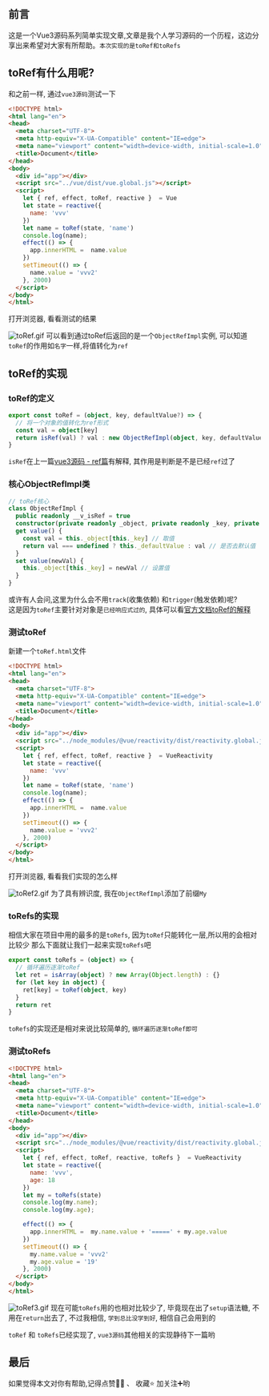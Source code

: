 ## 前言
这是一个Vue3源码系列简单实现文章,文章是我个人学习源码的一个历程，这边分享出来希望对大家有所帮助。`本次实现的是toRef和toRefs`
## toRef有什么用呢?
和之前一样, 通过`vue3源码`测试一下
```html
<!DOCTYPE html>
<html lang="en">
<head>
  <meta charset="UTF-8">
  <meta http-equiv="X-UA-Compatible" content="IE=edge">
  <meta name="viewport" content="width=device-width, initial-scale=1.0">
  <title>Document</title>
</head>
<body>
  <div id="app"></div>
  <script src="../vue/dist/vue.global.js"></script>
  <script>
    let { ref, effect, toRef, reactive }  = Vue
    let state = reactive({
      name: 'vvv'
    })
    let name = toRef(state, 'name')
    console.log(name);
    effect(() => {
      app.innerHTML =  name.value
    })
    setTimeout(() => {
      name.value = 'vvv2'
    }, 2000)
  </script>
</body>
</html>
```
打开浏览器, 看看测试的结果

![toRef.gif](https://p3-juejin.byteimg.com/tos-cn-i-k3u1fbpfcp/300e8ae447fc42d18ae6a9c7d3822b6f~tplv-k3u1fbpfcp-watermark.image?)
可以看到通过toRef后返回的是一个`ObjectRefImpl`实例, 可以知道`toRef`的作用如`名字`一样,将值转化为`ref`
## toRef的实现
### toRef的定义
```ts
export const toRef = (object, key, defaultValue?) => {
  // 将一个对象的值转化为ref形式
  const val = object[key]
  return isRef(val) ? val : new ObjectRefImpl(object, key, defaultValue)
}
```
`isRef`在上一篇[vue3源码 - ref篇](https://juejin.cn/post/7072572513212956686)有解释, 其作用是判断是不是已经`ref`过了 <br />
### 核心ObjectRefImpl类
```ts
// toRef核心
class ObjectRefImpl {
  public readonly __v_isRef = true
  constructor(private readonly _object, private readonly _key, private readonly _defaultValue?) {}
  get value() {
    const val = this._object[this._key] // 取值
    return val === undefined ? this._defaultValue : val // 是否去默认值
  }
  set value(newVal) {
    this._object[this._key] = newVal // 设置值
  }
}
```
或许有人会问,这里为什么会不用`track`(收集依赖) 和`trigger`(触发依赖)呢? <br />
这是因为`toRef`主要针对对象是`已经响应式过的`, 具体可以看[官方文档toRef的解释](https://v3.cn.vuejs.org/api/refs-api.html#toref)
### 测试toRef
新建一个`toRef.html`文件
```html
<!DOCTYPE html>
<html lang="en">
<head>
  <meta charset="UTF-8">
  <meta http-equiv="X-UA-Compatible" content="IE=edge">
  <meta name="viewport" content="width=device-width, initial-scale=1.0">
  <title>Document</title>
</head>
<body>
  <div id="app"></div>
  <script src="../node_modules/@vue/reactivity/dist/reactivity.global.js"></script>
  <script>
    let { ref, effect, toRef, reactive }  = VueReactivity
    let state = reactive({
      name: 'vvv'
    })
    let name = toRef(state, 'name')
    console.log(name);
    effect(() => {
      app.innerHTML =  name.value
    })
    setTimeout(() => {
      name.value = 'vvv2'
    }, 2000)
  </script>
</body>
</html>
```
打开浏览器, 看看我们实现的怎么样

![toRef2.gif](https://p6-juejin.byteimg.com/tos-cn-i-k3u1fbpfcp/5d80edf48074423092c2068fc25b26ed~tplv-k3u1fbpfcp-watermark.image?)
为了具有辨识度, 我在`ObjectRefImpl`添加了前缀`My` <br />
### toRefs的实现
相信大家在项目中用的最多的是`toRefs`, 因为`toRef`只能转化一层,所以用的会相对比较少
那么下面就让我们一起来实现`toRefs`吧
```ts
export const toRefs = (object) => {
  // 循环遍历逐渐toRef
  let ret = isArray(object) ? new Array(Object.length) : {}
  for (let key in object) {
    ret[key] = toRef(object, key)
  }
  return ret
}
```
`toRefs`的实现还是相对来说比较简单的, `循环遍历逐渐toRef即可` <br />
### 测试toRefs

```html
<!DOCTYPE html>
<html lang="en">
<head>
  <meta charset="UTF-8">
  <meta http-equiv="X-UA-Compatible" content="IE=edge">
  <meta name="viewport" content="width=device-width, initial-scale=1.0">
  <title>Document</title>
</head>
<body>
  <div id="app"></div>
  <script src="../node_modules/@vue/reactivity/dist/reactivity.global.js"></script>
  <script>
    let { ref, effect, toRef, reactive, toRefs }  = VueReactivity
    let state = reactive({
      name: 'vvv',
      age: 18
    })
    let my = toRefs(state)
    console.log(my.name);
    console.log(my.age);

    effect(() => {
      app.innerHTML =  my.name.value + '=====' + my.age.value
    })
    setTimeout(() => {
      my.name.value = 'vvv2'
      my.age.value = '19'
    }, 2000)
  </script>
</body>
</html>
```
![toRef3.gif](https://p1-juejin.byteimg.com/tos-cn-i-k3u1fbpfcp/e538509aac8541ada8f7a54d1c0efa25~tplv-k3u1fbpfcp-watermark.image?)
现在可能`toRefs`用的也相对比较少了, 毕竟现在出了`setup`语法糖, 不用在`return`出去了, 不过我相信, `学到总比没学到好`, 相信自己会用到的 <br />

`toRef` 和 `toRefs`已经实现了, `vue3源码`其他相关的实现静待下一篇哟
## 最后
如果觉得本文对你有帮助,记得点赞👍🏻 、 收藏⭐️ 加关注➕哟